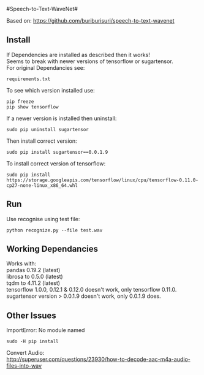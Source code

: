 #Speech-to-Text-WaveNet#

Based on: https://github.com/buriburisuri/speech-to-text-wavenet  

Install
-

If Dependencies are installed as described then it works!   
Seems to break with newer versions of tensorflow or sugartensor.   
For original Dependancies see:  

    requirements.txt

To see which version installed use:    

    pip freeze
    pip show tensorflow

If a newer version is installed then uninstall: 

    sudo pip uninstall sugartensor

Then install correct version: 

    sudo pip install sugartensor==0.0.1.9

To install correct version of tensorflow: 

    sudo pip install https://storage.googleapis.com/tensorflow/linux/cpu/tensorflow-0.11.0-cp27-none-linux_x86_64.whl

Run
-

Use recognise using test file:  

    python recognize.py --file test.wav

Working Dependancies
-
Works with:     
pandas 0.19.2 (latest)  
librosa to 0.5.0 (latest)   
tqdm to 4.11.2 (latest)     
tensorflow 1.0.0, 0.12.1 & 0.12.0 doesn't work, only tensorflow 0.11.0.  
sugartensor version > 0.0.1.9 doesn't work, only 0.0.1.9 does.   

Other Issues
-

ImportError: No module named  

    sudo -H pip install
    
Convert Audio:  
http://superuser.com/questions/23930/how-to-decode-aac-m4a-audio-files-into-wav